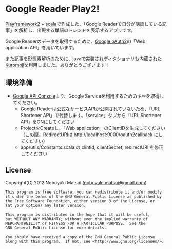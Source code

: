 Google Reader Play2!
==============================

[Playframework2](http://www.playframework.org/) + [scala](http://www.scala-lang.org/)で作成した、「Google Readerで自分が購読している記事」を解析し、出現する単語のトレンドを表示するアプリです。

Google Readerのデータを取得するために、[Google oAuth2](https://developers.google.com/accounts/docs/OAuth2)の「Web application API」を用いています。

また記事を形態素解析のために、javaで実装されディクショナリも内蔵された[Kuromoji](http://www.atilika.org/)を利用しました。ありがとうございます！


環境準備
--------

* [Google API Console](https://code.google.com/apis/console/)より、Google Serviceを利用するためのキーを取得してください。
    * Google Readerは公式なサービスAPIが公開されていないため、「URL Shortener API」で代替します。「service」タブから「URL Shortener API」をONにしてください
    * ProjectをCreateし、「Web application」のClientIDを生成してください（この際、RedirectURIは http://localhost:9000/oauth2callback にしてください）
    * app/utils/Constants.scala の clintId, clientSecret, redirectURI を修正してください

License
-------
Copyright(C) 2012 Nobuyuki Matsui (nobuyuki.matsui@gmail.com)

    This program is free software: you can redistribute it and/or modify
    it under the terms of the GNU General Public License as published by
    the Free Software Foundation, either version 3 of the License, or
    (at your option) any later version.

    This program is distributed in the hope that it will be useful,
    but WITHOUT ANY WARRANTY; without even the implied warranty of
    MERCHANTABILITY or FITNESS FOR A PARTICULAR PURPOSE.  See the
    GNU General Public License for more details.

    You should have received a copy of the GNU General Public License
    along with this program.  If not, see <http://www.gnu.org/licenses/>.
